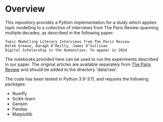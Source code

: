 # Overview

This repository provides a Python implementation for a study which applies topic modelling to a collection of interviews from The Paris Review spanning multiple decades, as described in the following paper:

	Topic Modelling Literary Interviews from The Paris Review
	Derek Greene, Daragh O’Reilly, James O’Sullivan
	Digital Scholarship in the Humanities. To appear in 2024

The notebooks provided here can be used to run the experiments described in our paper. The original articles are available separately from [The Paris Review](https://www.theparisreview.org/) and should be added to the directory 'data/raw'.

The code has been tested in Python 3.9-3.11, and requires the following packages:

- NumPy
- Scikit-learn
- Gensim
- Pandas
- Matplotlib
